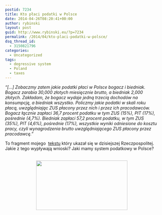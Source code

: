 ```yaml
---
postid: 7234
title: Kto płaci podatki w Polsce
date: 2014-04-26T08:20:41+00:00
author: rybinski
layout: post
guid: http://www.rybinski.eu/?p=7234
permalink: /2014/04/kto-placi-podatki-w-polsce/
dsq_thread_id:
  - 3150821796
categories:
  - Uncategorized
tags:
  - degressive system
  - Poland
  - taxes
---
```

_“[...] Zobaczmy zatem jakie podatki płaci w Polsce bogacz i biedniak. Bogacz zarabia 30,000 złotych miesięcznie brutto, a biedniak 2,000 złotych. Zakładam, że bogacz wydaje jedną trzecią dochodów na konsumpcję, a biedniak wszystko. Policzmy jakie podatki w skali roku płacą, uwzględniając ZUS płacony przez nich i przez ich pracodawców. Bogacz łącznie zapłaci 36,7 procent podatku w tym ZUS (15%), PIT (17%), pośrednie (4,7%). Biedniak zapłaci 57,2 procent podatku, w tym ZUS (35%), PIT (4,6%), pośrednie (17%), wszystkie wyniki odniesione do kosztu pracy, czyli wynagrodzenia brutto uwzględniającego ZUS płacony przez pracodawcę.”_

To fragment mojego  [tekstu](http://www.ekonomia.rp.pl/artykul/705506,1105126-Kto-placi-podatki-w-Polsce.html) który ukazał się w dzisiejszej Rzeczpospolitej. Jakie z tego wypływają wnioski? Jaki mamy system podatkowy w Polsce?

<p style="text-align: center;">
  <a href="http://www.money.pl/ekonomicznyblogroku/ranking/85753b070cce82366aac39e7f003d18e/"><br /> <img class="aligncenter" style="border: 0px;" src="http://static1.money.pl/i/ebr-1.png" alt="" width="300" height="162" border="0" /><br /> </a>
</p>
